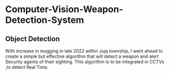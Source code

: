 # Computer-Vision-Weapon-Detection-System 
## Object Detection
With increase in mugging in late 2022 within Juja township, I went ahead to create a simple but effective algorithm that will detect a weapon and alert Security agents of their sighting. This algorithm is to be integrated in CCTVs ,to detect Real Time. 

